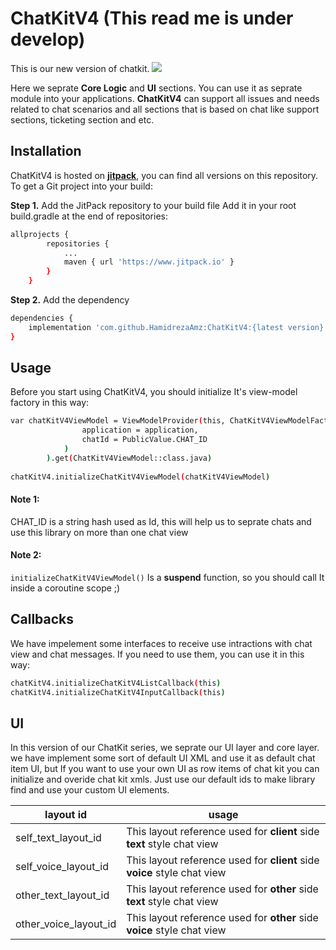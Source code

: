 # ChatKitV4 (This read me is under develop)
This is our new version of chatkit. [![](https://www.jitpack.io/v/HamidrezaAmz/ChatKitV4.svg)](https://www.jitpack.io/#HamidrezaAmz/ChatKitV4)

Here we seprate **Core Logic** and **UI** sections. You can use it as seprate module into your applications. **ChatKitV4** can support all issues and needs related 
to chat scenarios and all sections that is based on chat like support sections, ticketing section and etc.

## Installation
ChatKitV4 is hosted on **[jitpack](https://www.jitpack.io/#HamidrezaAmz/ChatKitV4)**, you can find all versions on this repository. 
To get a Git project into your build:

**Step 1.** Add the JitPack repository to your build file
Add it in your root build.gradle at the end of repositories:

```bash
allprojects {
        repositories {
            ...
            maven { url 'https://www.jitpack.io' }
        }
    }
```

**Step 2.** Add the dependency

```bash
dependencies {
    implementation 'com.github.HamidrezaAmz:ChatKitV4:{latest version}'
}
```

## Usage

Before you start using ChatKitV4, you should initialize It's view-model factory in this way:

```bash
var chatKitV4ViewModel = ViewModelProvider(this, ChatKitV4ViewModelFactory(
                application = application,
                chatId = PublicValue.CHAT_ID
            )
        ).get(ChatKitV4ViewModel::class.java)
        
chatKitV4.initializeChatKitV4ViewModel(chatKitV4ViewModel)
```

#### Note 1: 
CHAT_ID is a string hash used as Id, this will help us to seprate chats and use this library on more than one chat view

#### Note 2: 
```initializeChatKitV4ViewModel()``` Is a **suspend** function, so you should call It inside a coroutine scope ;)

## Callbacks
We have impelement some interfaces to receive use intractions with chat view and chat messages. If you need to use them, you can use it in this way:

```bash
chatKitV4.initializeChatKitV4ListCallback(this)
chatKitV4.initializeChatKitV4InputCallback(this)
```

## UI
In this version of our ChatKit series, we seprate our UI layer and core layer. we have implement some sort of default UI XML and use it as default chat item UI, but If you want to use your own UI as row items of chat kit you can initialize and overide chat kit xmls. Just use our default ids to make library find and use your custom UI elements. 


| layout id  | usage |
| ------------- | ------------- |
| self_text_layout_id  | This layout reference used for **client** side **text** style chat view  |
| self_voice_layout_id  | This layout reference used for **client** side **voice** style chat view  |
| other_text_layout_id  | This layout reference used for **other** side **text** style chat view  |
| other_voice_layout_id  | This layout reference used for **other** side **voice** style chat view  |



